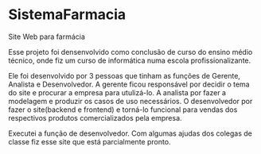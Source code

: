# SistemaFarmacia
Site Web para farmácia

Esse projeto foi densenvolvido como conclusão de curso do ensino médio técnico, onde fiz um curso de informática numa escola profissionalizante.

Ele foi desenvolvido por 3 pessoas que tinham as funções de Gerente, Analista e Desenvolvedor.
A gerente ficou responsável por decidir o tema do site e procurar a empresa para utulizá-lo.
A analista por fazer a modelagem e produzir os casos de uso necessários.
O desenvolvedor por fazer o site(backend e frontend) e torná-lo funcional para vendas dos respectivos produtos comercializados pela empresa.

Executei a função de desenvolvedor. Com algumas ajudas dos colegas de classe fiz esse site que está parcialmente pronto.
